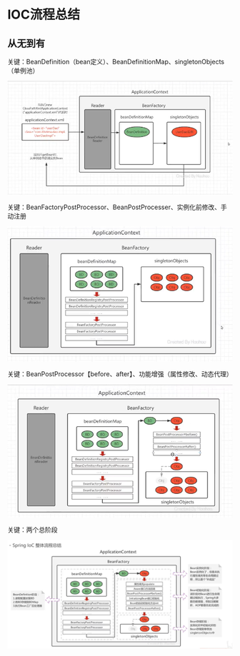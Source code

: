 # IOC流程总结

## 从无到有

关键：BeanDefinition（bean定义）、BeanDefinitionMap、singletonObjects（单例池）

![1684735166968](image/23-05-22-IOC整体流程总结/1684735166968.png)

关键：BeanFactoryPostProcessor、BeanPostProcesser、实例化前修改、手动注册

![1684735342846](image/23-05-22-IOC整体流程总结/1684735342846.png)

关键：BeanPostProcessor【before、after】、功能增强（属性修改、动态代理）

![1684735453895](image/23-05-22-IOC整体流程总结/1684735453895.png)

关键：两个总阶段

![1684735110958](image/23-05-22-IOC整体流程总结/1684735110958.png)
